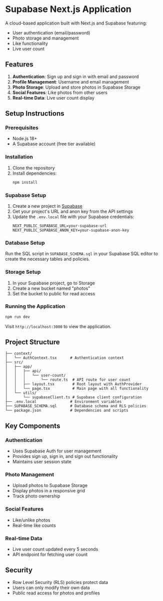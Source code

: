 # Supabase Next.js Application

A cloud-based application built with Next.js and Supabase featuring:
- User authentication (email/password)
- Photo storage and management
- Like functionality
- Live user count

## Features

1. **Authentication**: Sign up and sign in with email and password
2. **Profile Management**: Username and email management
3. **Photo Storage**: Upload and store photos in Supabase Storage
4. **Social Features**: Like photos from other users
5. **Real-time Data**: Live user count display

## Setup Instructions

### Prerequisites

- Node.js 18+
- A Supabase account (free tier available)

### Installation

1. Clone the repository
2. Install dependencies:
   ```bash
   npm install
   ```

### Supabase Setup

1. Create a new project in [Supabase](https://app.supabase.io/)
2. Get your project's URL and anon key from the API settings
3. Update the `.env.local` file with your Supabase credentials:
   ```
   NEXT_PUBLIC_SUPABASE_URL=your-supabase-url
   NEXT_PUBLIC_SUPABASE_ANON_KEY=your-supabase-anon-key
   ```

### Database Setup

Run the SQL script in `SUPABASE_SCHEMA.sql` in your Supabase SQL editor to create the necessary tables and policies.

### Storage Setup

1. In your Supabase project, go to Storage
2. Create a new bucket named "photos"
3. Set the bucket to public for read access

### Running the Application

```bash
npm run dev
```

Visit `http://localhost:3000` to view the application.

## Project Structure

```
├── context/
│   └── AuthContext.tsx      # Authentication context
├── src/
│   ├── app/
│   │   ├── api/
│   │   │   └── user-count/
│   │   │       └── route.ts  # API route for user count
│   │   ├── layout.tsx        # Root layout with AuthProvider
│   │   └── page.tsx          # Main page with all functionality
│   └── utils/
│       └── supabaseClient.ts # Supabase client configuration
├── .env.local               # Environment variables
├── SUPABASE_SCHEMA.sql      # Database schema and RLS policies
└── package.json             # Dependencies and scripts
```

## Key Components

### Authentication
- Uses Supabase Auth for user management
- Provides sign up, sign in, and sign out functionality
- Maintains user session state

### Photo Management
- Upload photos to Supabase Storage
- Display photos in a responsive grid
- Track photo ownership

### Social Features
- Like/unlike photos
- Real-time like counts

### Real-time Data
- Live user count updated every 5 seconds
- API endpoint for fetching user count

## Security

- Row Level Security (RLS) policies protect data
- Users can only modify their own data
- Public read access for photos and profiles